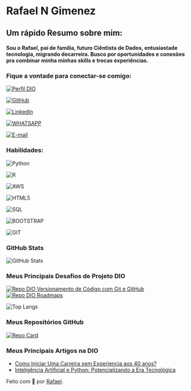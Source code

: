 
# Rafael N Gimenez


## Um rápido Resumo sobre mim:

#### Sou o Rafael, pai de família, futuro Ciêntista de Dados, entusiastade tecnologia, migrando decarreira. Busco por oportunidades e conexões pra combinar minha minhas skills e trocas experiências.



### Fique a vontade para conectar-se comigo:
[![Perfil DIO](https://img.shields.io/badge/-Meu%20Perfil%20na%20DIO-30A3DC?style=for-the-badge)](https://web.dio.me/users/rapha_gimenez?tab=ski)

[![GitHub](https://img.shields.io/badge/GitHub-000?style=for-the-badge&logo=github&logoColor=30A3DC)](https://github.com/Gimenez10)
     
[![LinkedIn](https://img.shields.io/badge/LinkedIn-0077B5?style=for-the-badge&logo=linkedin&logoColor=white)](https://www.linkedin.com/in/rafaelgimenez1/)

[![WHATSAPP](https://img.shields.io/badge/WhatsApp-25D366?style=for-the-badge&logo=whatsapp&logoColor=white)](https://wa.me/+5519983602056)

[![E-mail](https://img.shields.io/badge/Gmail-D14836?style=for-the-badge&logo=gmail&logoColor=white)](mailto:rapha.gimenez@gmail.com)


### Habilidades:
![Python](https://img.shields.io/badge/python-3670A0?style=for-the-badge&logo=python&logoColor=ffdd54)

![R](https://img.shields.io/badge/R-276DC3?style=for-the-badge&logo=r&logoColor=white)

![AWS](https://img.shields.io/badge/Amazon_AWS-232F3E?style=for-the-badge&logo=amazon-aws&logoColor=white)
 
![HTML5](https://img.shields.io/badge/HTML5-E34F26?style=for-the-badge&logo=html5&logoColor=white)

![SQL](https://img.shields.io/badge/SQL-07405E?style=for-the-badge&logo=sql&logoColor=white)

![BOOTSTRAP](https://img.shields.io/badge/Bootstrap-563D7C?style=for-the-badge&logo=bootstrap&logoColor=white)

![GIT](https://img.shields.io/badge/Git-E34F26?style=for-the-badge&logo=git&logoColor=white)

### GitHub Stats
![GitHub Stats](https://github-readme-stats.vercel.app/api?username=Gimenez10&theme=transparent&bg_color=000&border_color=30A3DC&show_icons=true&icon_color=30A3DC&title_color=E34F26F&text_color=FFF)

### Meus Principais Desafios de Projeto DIO
[![Repo DIO Versionamento de Código com Git e GitHub](https://github-readme-stats.vercel.app/api/pin/?username=elidianaandrade&repo=dio-lab-open-source&bg_color=000&border_color=30A3DC&show_icons=true&icon_color=30A3DC&title_color=E34F26F&text_color=FFF)](https://github.com/CientistaPY/dio-curso-git-github.git)
[![Repo DIO Roadmaps](https://github-readme-stats.vercel.app/api/pin/?username=digitalinnovationone&repo=roadmaps&bg_color=000&border_color=30A3DC&show_icons=true&icon_color=30A3DC&title_color=E34F26F&text_color=FFF)](https://github.com/digitalinnovationone/roadmaps)

![Top Langs](https://github-readme-stats-git-masterrstaa-rickstaa.vercel.app/api/top-langs/?username=Gimenez10&layout=compact&bg_color=000&border_color=30A3DC&title_color=E34F26F&text_color=FFF)


### Meus Repositórios GitHub

[![Repo Card](https://github-readme-stats.vercel.app/api/pin/?username=Gimenez10&repo=project-flexbox-dio-master&bg_color=000&border_color=30A3DC&show_icons=true&icon_color=30A3DC&title_color=E34F26F&text_color=FFF)](https://github.com/Gimenez10/project-flexbox-dio-master)


### Meus Principais Artigos na DIO
- [Como Iniciar Uma Carreira sem Experiencia aos 40 anos?](https://web.dio.me/articles/como-iniciar-na-carreira-sem-experiencia-aos-40-anos?back=%2Farticles&page=1&order=oldest)
- [Inteligência Artificial e Python: Potencializando a Era Tecnológica](https://web.dio.me/articles/inteligencia-artificial-e-python-potencializando-a-era-tecnologica?back=%2Farticles&page=1&order=oldest)

Feito com 💙 por [Rafael](https://web.dio.me/users/rapha_gimenez).